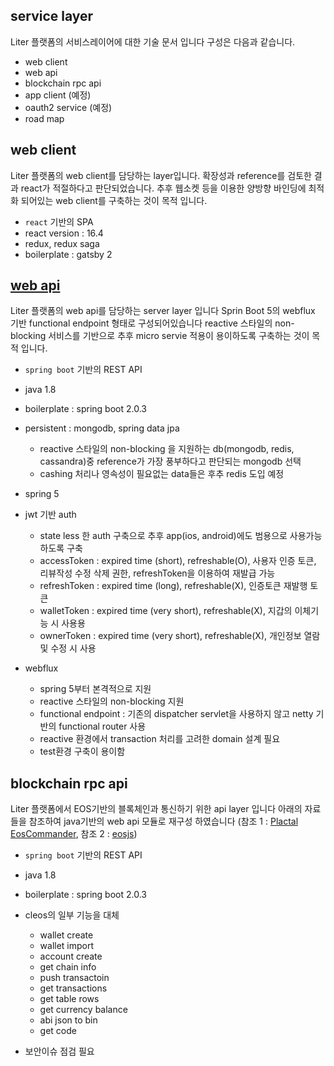 ## service layer
Liter 플랫폼의 서비스레이어에 대한 기술 문서 입니다 구성은 다음과 같습니다.

  - web client
  - web api
  - blockchain rpc api
  - app client (예정) 
  - oauth2 service (예정)
  - road map

## web client
Liter 플랫폼의 web client를 담당하는 layer입니다.
확장성과 reference를 검토한 결과 react가 적절하다고 판단되었습니다.
추후 웹소켓 등을 이용한 양방향 바인딩에 최적화 되어있는 web client를 구축하는 것이 목적 입니다.

  - `react` 기반의 SPA
  - react version : 16.4
  - redux, redux saga
  - boilerplate : gatsby 2

## [web api](https://github.com/LiterDev/liter-web-api)
Liter 플랫폼의 web api를 담당하는 server layer 입니다
Sprin Boot 5의 webflux 기반 functional endpoint 형태로 구성되어있습니다
reactive 스타일의 non-blocking 서비스를 기반으로 추후 micro servie 적용이 용이하도록 구축하는 것이 목적 입니다.

  - `spring boot` 기반의 REST API
  - java 1.8
  - boilerplate : spring boot 2.0.3
  - persistent : mongodb, spring data jpa
    * reactive 스타일의 non-blocking 을 지원하는 db(mongodb, redis, cassandra)중 reference가 가장 풍부하다고 판단되는 mongodb 선택
    * cashing 처리나 영속성이 필요없는 data들은 후추 redis 도입 예정
  
  - spring 5
  - jwt 기반 auth
    * state less 한 auth 구축으로 추후 app(ios, android)에도 범용으로 사용가능하도록 구축
    * accessToken : expired time (short), refreshable(O), 사용자 인증 토큰, 리뷰작성 수정 삭제 권한, refreshToken을 이용하여 재발급 가능
    * refreshToken : expired time (long), refreshable(X), 인증토큰 재발행 토큰
    * walletToken : expired time (very short), refreshable(X), 지갑의 이체기능 시 사용용
    * ownerToken : expired time (very short), refreshable(X), 개인정보 열람 및 수정 시 사용
  
  - webflux
    * spring 5부터 본격적으로 지원
    * reactive 스타일의 non-blocking 지원
    * functional endpoint : 기존의 dispatcher servlet을 사용하지 않고 netty 기반의 functional router 사용
    * reactive 환경에서 transaction 처리를 고려한 domain 설계 필요
    * test환경 구축이 용이함


## blockchain rpc api
Liter 플랫폼에서 EOS기반의 블록체인과 통신하기 위한 api layer 입니다
아래의 자료들을 참조하여 java기반의 web api 모듈로 재구성 하였습니다
(참조 1 : [Plactal EosCommander](https://github.com/plactal/EosCommander), 참조 2 : [eosjs](https://github.com/EOSIO/eosjs))

  - `spring boot` 기반의 REST API
  - java 1.8
  - boilerplate : spring boot 2.0.3
  - cleos의 일부 기능을 대체
    * wallet create
    * wallet import
    * account create
    * get chain info
    * push transactoin 
    * get transactions
    * get table rows
    * get currency balance
    * abi json to bin
    * get code

  - 보안이슈 점검 필요

